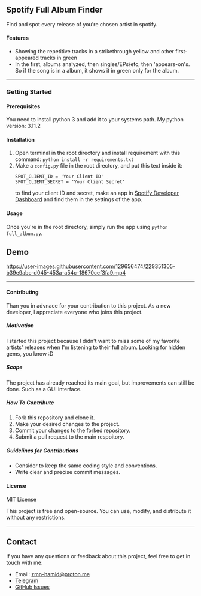 ## Spotify Full Album Finder

Find and spot every release of you're chosen artist in spotify.

#### Features

- Showing the repetitive tracks in a strikethrough yellow and other first-appeared tracks in green
- In the first, albums analyzed, then singles/EPs/etc, then 'appears-on's. So if the song is in a album, it shows it in green only for the album.

---

### Getting Started

#### Prerequisites

You need to install python 3 and add it to your systems path.
My python version: 3.11.2

#### Installation

1. Open terminal in the root directory and install requirement with this command:
   `python install -r requirements.txt`
2. Make a `config.py` file in the root directory, and put this text inside it:
   ```
   SPOT_CLIENT_ID = 'Your Client ID'
   SPOT_CLIENT_SECRET = 'Your Client Secret'
   ```
   to find your client ID and secret, make an app in [Spotify Developer Dashboard](https://developer.spotify.com/dashboard) and find them in the settings of the app.

#### Usage

Once you're in the root directory, simply run the app using `python full_album.py`.

## Demo

https://user-images.githubusercontent.com/129656474/229351305-b39e9abc-d045-453a-a54c-18670cef3fa9.mp4

---

#### Contributing

Than you in advnace for your contribution to this project. As a new developer, I appreciate everyone who joins this project.

##### Motivation

I started this project because I didn't want to miss some of my favorite artists' releases when I'm listening to their full album. Looking for hidden gems, you know :D

##### Scope

The project has already reached its main goal, but improvements can still be done. Such as a GUI interface.

##### How To Contribute

1. Fork this repository and clone it.
2. Make your desired changes to the project.
3. Commit your changes to the forked repository.
4. Submit a pull request to the main respoitory.

##### Guidelines for Contributions

- Consider to keep the same coding style and conventions.
- Write clear and precise commit messages.

#### License

MIT License

This project is free and open-source. You can use, modify, and distribute it without any restrictions.

---

## Contact

If you have any questions or feedback about this project, feel free to get in touch with me:

- Email: zmn-hamid@proton.me
- [Telegram](https://t.me/hamid1780)
- [GitHub Issues](https://github.com/zmn-hamid/spotify-full-album/issues)
